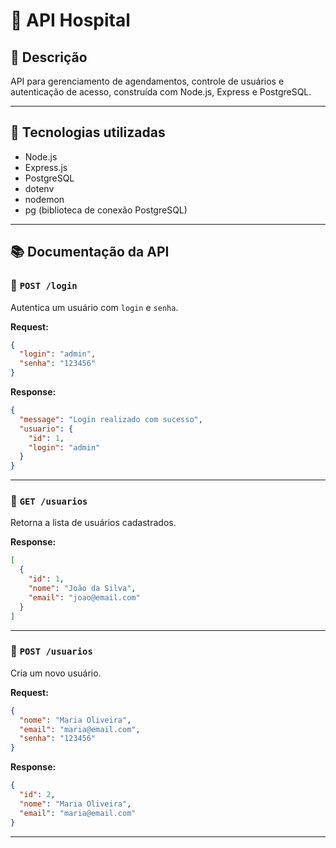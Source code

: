 
# 🏥 API Hospital

## 📝 Descrição

API para gerenciamento de agendamentos, controle de usuários e autenticação de acesso, construída com Node.js, Express e PostgreSQL.

---

## 🚀 Tecnologias utilizadas

- Node.js
- Express.js
- PostgreSQL
- dotenv
- nodemon
- pg (biblioteca de conexão PostgreSQL)

---

## 📚 Documentação da API

### 🔐 `POST /login`

Autentica um usuário com `login` e `senha`.

**Request:**

```json
{
  "login": "admin",
  "senha": "123456"
}
```

**Response:**

```json
{
  "message": "Login realizado com sucesso",
  "usuario": {
    "id": 1,
    "login": "admin"
  }
}
```

---

### 👤 `GET /usuarios`

Retorna a lista de usuários cadastrados.

**Response:**

```json
[
  {
    "id": 1,
    "nome": "João da Silva",
    "email": "joao@email.com"
  }
]
```

---

### 🧾 `POST /usuarios`

Cria um novo usuário.

**Request:**

```json
{
  "nome": "Maria Oliveira",
  "email": "maria@email.com",
  "senha": "123456"
}
```

**Response:**

```json
{
  "id": 2,
  "nome": "Maria Oliveira",
  "email": "maria@email.com"
}
```

---